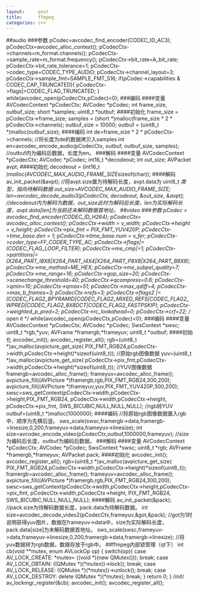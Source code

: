 ```yaml
---
layout:     post
title:      ffmpeg
categories: c++
---
```

##audio
###参数
    pCodec=avcodec_find_encoder(CODEC_ID_AC3);
    pCodecCtx=avcodec_alloc_context();
    pCodecCtx->channels=m_format.channels();
    pCodecCtx->sample_rate=m_format.frequency();
    pCodecCtx->bit_rate=A_bit_rate;
    pCodecCtx->bit_rate_tolerance=1;
    pCodecCtx->codec_type=CODEC_TYPE_AUDIO;
    pCodecCtx->channel_layout=3;
    pCodecCtx->sample_fmt=SAMPLE_FMT_S16;
    if(pCodec->capabilities & CODEC_CAP_TRUNCATED){
        pCodecCtx->flags|=CODEC_FLAG_TRUNCATED;
    }
    while(avcodec_open(pCodecCtx,pCodec)<0);
###编码
####变量
    AVCodecContext *pCodecCtx;
    AVCodec *pCodec;
    int frame_size,  outbuf_size;
    short *samples;
    uint8_t *outbuf;
####初始化
    frame_size = pCodecCtx->frame_size;
    samples = (short *)malloc(frame_size * 2 * pCodecCtx->channels);
    outbuf_size = 10000;
    outbuf = (uint8_t *)malloc(outbuf_size);
####编码
    int de=frame_size * 2 * pCodecCtx->channels;
    //将长度为de的数据拷贝入samples
    int en=avcodec_encode_audio(pCodecCtx, outbuf, outbuf_size, samples);
    //outbuf内为编码后数据，长度为en。
###解码
####变量
    AVCodecContext *pCodecCtx;
    AVCodec *pCodec;
    int16_t *decodeout;
    int out_size;
    AVPacket avpt;
####初始化
    decodeout = (int16_t *)malloc(AVCODEC_MAX_AUDIO_FRAME_SIZE*sizeof(char));
####解码
    av_init_packet(&avpt);
    //将avpt.size置为待解码长度，avpt.data为 uint8_t *类型，指向待解码数据
    out_size=AVCODEC_MAX_AUDIO_FRAME_SIZE;
    len=avcodec_decode_audio3(pCodecCtx, decodeout, &out_size, &avpt);
    //decodeout内为解码为数据，out_size此时为解码后长度。len为实际解码长度，avpt.data[len]为当前还未解码数据首地址。
##video
###参数
    pCodec = avcodec_find_encoder(CODEC_ID_H264);
    pCodecCtx= avcodec_alloc_context();
    pCodecCtx->width = v_width;
    pCodecCtx->height = v_height;
    pCodecCtx->pix_fmt = PIX_FMT_YUV420P;
    pCodecCtx->time_base.den = 1;
    pCodecCtx->time_base.num = v_fer;
    pCodecCtx->coder_type=FF_CODER_TYPE_AC;
    pCodecCtx->flags|=(CODEC_FLAG_LOOP_FILTER);
    pCodecCtx->me_cmp|=1;
    pCodecCtx->partitions|=(X264_PART_I8X8|X264_PART_I4X4|X264_PART_P8X8|X264_PART_B8X8);
    pCodecCtx->me_method=ME_HEX;
    pCodecCtx->me_subpel_quality=7;
    pCodecCtx->me_range=16;
    pCodecCtx->gop_size=20;
    pCodecCtx->scenechange_threshold=40;
    pCodecCtx->qcompress=0.6;
    pCodecCtx->qmin=10;
    pCodecCtx->qmax=51;
    pCodecCtx->max_qdiff=4;
    pCodecCtx->max_b_frames=3;
    pCodecCtx->refs=3;
    pCodecCtx->flags2 |=(CODEC_FLAG2_BPYRAMID|CODEC_FLAG2_MIXED_REFS|CODEC_FLAG2_WPRED|CODEC_FLAG2_8X8DCT|CODEC_FLAG2_FASTPSKIP);
    pCodecCtx->weighted_p_pred=2;
    pCodecCtx->rc_lookahead=0;
    pCodecCtx->crf=22;
    /* open it */
    while(avcodec_open(pCodecCtx,pCodec)<0);
###编码
####变量
    AVCodecContext *pCodecCtx;
    AVCodec *pCodec;
    SwsContext *swsc;
    uint8_t *rgb,*yuv;
    AVFrame *framergb,*frameyuv;
    uint8_t *outbuf;
####初始化
    avcodec_init();
    avcodec_register_all();
    rgb=(uint8_t *)av_malloc(avpicture_get_size(
            PIX_FMT_RGB24,pCodecCtx->width,pCodecCtx->height)*sizeof(uint8_t));    //原始rgb图像数据
    yuv=(uint8_t *)av_malloc(avpicture_get_size(
            pCodecCtx->pix_fmt,pCodecCtx->width,pCodecCtx->height)*sizeof(uint8_t));   //YUV图像数据
    framergb=avcodec_alloc_frame();
    frameyuv=avcodec_alloc_frame();
    avpicture_fill((AVPicture *)framergb,rgb,PIX_FMT_RGB24,300,200);
    avpicture_fill((AVPicture *)frameyuv,yuv,PIX_FMT_YUV420P,300,200);
    swsc=sws_getContext(pCodecCtx->width,pCodecCtx->height,PIX_FMT_RGB24,
                        pCodecCtx->width,pCodecCtx->height, pCodecCtx->pix_fmt,
                        SWS_BICUBIC,NULL,NULL,NULL);                                 //rgb转YUV
    outbuf=(uint8_t *)malloc(1000000);
####编码
    //将原始rgb图像数据置入rgb中，顺序为先横后竖。
    sws_scale(swsc,framergb->data,framergb->linesize,0,200,frameyuv->data,frameyuv->linesize);
    int size=avcodec_encode_video(pCodecCtx,outbuf,1000000,frameyuv);
    //size为编码后长度，outbuf为编码后数据。
###解码
####变量
    AVCodecContext *pCodecCtx;
    AVCodec *pCodec;
    SwsContext *swsc;
    uint8_t *rgb;
    AVFrame *framergb,*frameyuv;
    AVPacket pack;
####初始化
    avcodec_init();
    avcodec_register_all();
    rgb=(uint8_t *)av_malloc(avpicture_get_size(
            PIX_FMT_RGB24,pCodecCtx->width,pCodecCtx->height)*sizeof(uint8_t));
    framergb=avcodec_alloc_frame();
    frameyuv=avcodec_alloc_frame();
    avpicture_fill((AVPicture *)framergb,rgb,PIX_FMT_RGB24,300,200);
    swsc=sws_getContext(pCodecCtx->width,pCodecCtx->height,pCodecCtx->pix_fmt,
                        pCodecCtx->width,pCodecCtx->height, PIX_FMT_RGB24,
                        SWS_BICUBIC,NULL,NULL,NULL);
####解码
    av_init_packet(&pack);
    //pack.size为待解码数据长度，pack.data为待解码数据。
    int size=avcodec_decode_video2(pCodecCtx,frameyuv,&got,&pack);
    //got为1时说明获得yuv图片，数据在frameyuv->data中，size为实际解码长度，pack.data[size]为未解码数据首地址。
    sws_scale(swsc,frameyuv->data,frameyuv->linesize,0,200,framergb->data,framergb->linesize);
    //将yuv数据转为rgb数据，数据存放于rgb中。
##ffmpeg内部锁管理（qt下）
    int cb(void **mutex, enum AVLockOp op)
    {
        switch(op){
        case AV_LOCK_CREATE:
            *mutex= ((void *)(new QMutex()));
            break;
        case AV_LOCK_OBTAIN:
            ((QMutex *)(*mutex))->lock();
            break;
       case AV_LOCK_RELEASE:
            ((QMutex *)(*mutex))->unlock();
            break;
        case AV_LOCK_DESTROY:
            delete (QMutex *)(*mutex);
            break;
        }
        return 0;
    }
    /*init*/
    av_lockmgr_register(&cb);
    avcodec_init();
    avcodec_register_all();
